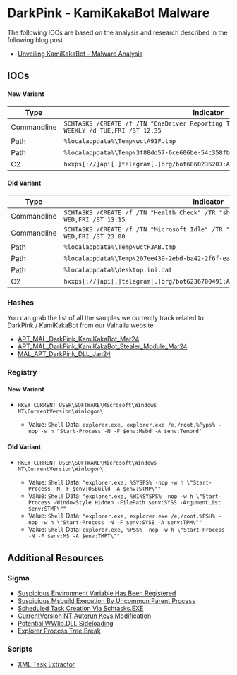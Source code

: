 # DarkPink - KamiKakaBot Malware

The following IOCs are based on the analysis and research described in the following blog post

- [Unveiling KamiKakaBot - Malware Analysis]()

## IOCs

#### New Variant

| Type | Indicator |
| ---- | ---- |
| Commandline | `SCHTASKS /CREATE /f /TN "OneDriver Reporting Task" /TR "shutdown /l /f" /SC WEEKLY /d TUE,FRI /ST 12:35` |
| Path | `%localappdata%\Temp\wctA91F.tmp` |
| Path | `%localappdata%\Temp\3f88dd57-6ce606be-54c358fb-c566587a.tmp` |
| C2 | `hxxps[://]api[.]telegram[.]org/bot6860236203:AAFrlFzcLuyXU4HxKisFUhvhwKucyL4rDS0` |

#### Old Variant

| Type | Indicator |
| ---- | ---- |
| Commandline | `SCHTASKS /CREATE /f /TN "Health Check" /TR "shutdown /l /f" /SC WEEKLY /d WED,FRI /ST 13:15` |
| Commandline | `SCHTASKS /CREATE /f /TN "Microsoft Idle" /TR "shutdown /l /f" /SC WEEKLY /d WED,FRI /ST 23:00` |
| Path | `%localappdata%\Temp\wctF3AB.tmp` |
| Path | `%localappdata%\Temp\207ee439-2ebd-ba42-2f6f-ea02adb4a830.tmp` |
| Path | `%localappdata%\desktop.ini.dat` |
| C2 | `hxxps[://]api[.]telegram[.]org/bot6236700491:AAEcSXSg2mYbr8ydVVlOaJXJloWVRzoMwdM` |

### Hashes

You can grab the list of all the samples we currently track related to DarkPink / KamiKakaBot from our Valhalla website

- [APT_MAL_DarkPink_KamiKakaBot_Mar24](https://valhalla.nextron-systems.com/info/rule/APT_MAL_DarkPink_KamiKakaBot_Mar24)
- [APT_MAL_DarkPink_KamiKakaBot_Stealer_Module_Mar24](https://valhalla.nextron-systems.com/info/rule/APT_MAL_DarkPink_KamiKakaBot_Stealer_Module_Mar24)
- [MAL_APT_DarkPink_DLL_Jan24](https://valhalla.nextron-systems.com/info/rule/MAL_APT_DarkPink_DLL_Jan24)

### Registry 

#### New Variant

- `HKEY_CURRENT_USER\SOFTWARE\Microsoft\Windows NT\CurrentVersion\Winlogon\`

    - Value: `Shell` Data: `explorer.exe, explorer.exe /e,/root,%Pyps% -nop -w h "Start-Process -N -F $env:Msbd -A $env:Temprd"`

#### Old Variant

- `HKEY_CURRENT_USER\SOFTWARE\Microsoft\Windows NT\CurrentVersion\Winlogon\`

    - Value: `Shell` Data: `"explorer.exe, %SYSPS% -nop -w h \"Start-Process -N -F $env:OSBuild -A $env:STMP\""`
    - Value: `Shell` Data: `"explorer.exe, %WINSYSPS% -nop -w h \"Start-Process -WindowStyle Hidden -FilePath $env:SYSS -ArgumentList $env:STMP\""`
    - Value: `Shell` Data: `"explorer.exe, explorer.exe /e,/root,%PSH% -nop -w h \"Start-Process -N -F $env:SYSB -A $env:TPM\""`
    - Value: `Shell` Data: `explorer.exe, %PSS% -nop -w h \"Start-Process -N -F $env:MS -A $env:TMPT\""`

## Additional Resources

### Sigma

- [Suspicious Environment Variable Has Been Registered](https://github.com/SigmaHQ/sigma/blob/961932ee3fa9751c8f91599b70ede33bc72d90eb/rules/windows/registry/registry_set/registry_set_suspicious_env_variables.yml)
- [Suspicious Msbuild Execution By Uncommon Parent Process](https://github.com/SigmaHQ/sigma/blob/961932ee3fa9751c8f91599b70ede33bc72d90eb/rules/windows/process_creation/proc_creation_win_msbuild_susp_parent_process.yml)
- [Scheduled Task Creation Via Schtasks.EXE](https://github.com/SigmaHQ/sigma/blob/961932ee3fa9751c8f91599b70ede33bc72d90eb/rules/windows/process_creation/proc_creation_win_schtasks_creation.yml)
- [CurrentVersion NT Autorun Keys Modification](https://github.com/SigmaHQ/sigma/blob/961932ee3fa9751c8f91599b70ede33bc72d90eb/rules/windows/registry/registry_set/registry_set_asep_reg_keys_modification_currentversion_nt.yml)
- [Potential WWlib.DLL Sideloading](https://github.com/SigmaHQ/sigma/blob/961932ee3fa9751c8f91599b70ede33bc72d90eb/rules/windows/image_load/image_load_side_load_wwlib.yml)
- [Explorer Process Tree Break](https://github.com/SigmaHQ/sigma/blob/961932ee3fa9751c8f91599b70ede33bc72d90eb/rules/windows/process_creation/proc_creation_win_explorer_break_process_tree.yml)

### Scripts

- [XML Task Extractor](./scripts/XML-Task-Extractor.py)

